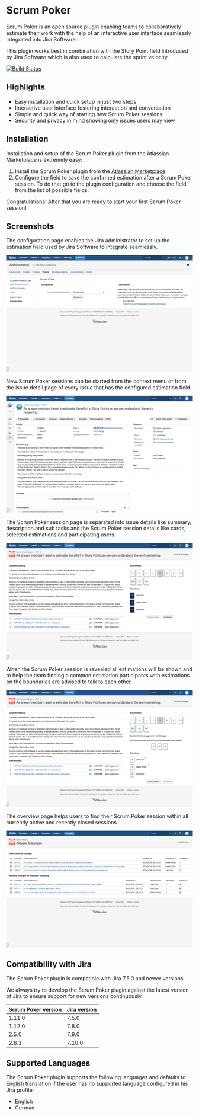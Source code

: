 # Scrum Poker

Scrum Poker is an open source plugin enabling teams to collaboratively estimate their work with the help of an interactive user interface seamlessly integrated into Jira Software.

This plugin works best in combination with the Story Point field introduced by Jira Software which is also used to calculate the sprint velocity.

[![Build Status](https://travis-ci.org/codescape/jira-scrum-poker.svg?branch=master)](https://travis-ci.org/codescape/jira-scrum-poker)

## Highlights

* Easy installation and quick setup in just two steps
* Interactive user interface fostering interaction and conversation
* Simple and quick way of starting new Scrum Poker sessions
* Security and privacy in mind showing only issues users may view

## Installation

Installation and setup of the Scrum Poker plugin from the Atlassian Marketplace is extremely easy: 

1. Install the Scrum Poker plugin from the [Atlassian Marketplace](https://marketplace.atlassian.com/plugins/de.codescape.jira.plugins.scrum-poker).
1. Configure the field to save the confirmed estimation after a Scrum Poker session. To do that go to the plugin configuration and choose the field from the list of possible fields.  

Congratulations! After that you are ready to start your first Scrum Poker session!

## Screenshots

The configuration page enables the Jira administrator to set up the estimation field used by Jira Software to integrate seamlessly.

![Configuration](/etc/screenshots/scrum-poker-configuration.png)

New Scrum Poker sessions can be started from the context menu or from the issue detail page of every issue that has the configured estimation field.

![Start Scrum Poker session](/etc/screenshots/scrum-poker-start.png)

The Scrum Poker session page is separated into issue details like summary, description and sub tasks and the Scrum Poker session details like cards, selected estimations and participating users.   

![Providing estimates by all participants](/etc/screenshots/scrum-poker-session-hidden.png)

When the Scrum Poker session is revealed all estimations will be shown and to help the team finding a common estimation participants with estimations on the boundaries are advised to talk to each other.

![Discussion about the bandwidth of estimates](/etc/screenshots/scrum-poker-session-revealed.png)

The overview page helps users to find their Scrum Poker session within all currently active and recently closed sessions.

![Active sessions Overview](/etc/screenshots/scrum-poker-active-sessions.png)

## Compatibility with Jira

The Scrum Poker plugin is compatible with Jira 7.5.0 and newer versions.

We always try to develop the Scrum Poker plugin against the latest version of Jira to ensure support for new versions continuously.

| Scrum Poker version | Jira version |
|---------------------|--------------|
| 1.11.0              | 7.5.0        |
| 1.12.0              | 7.8.0        |
| 2.5.0               | 7.9.0        |
| 2.8.1               | 7.10.0       |

## Supported Languages

The Scrum Poker plugin supports the following languages and defaults to English translation if the user has no supported language configured in his Jira profile:

* English
* German
